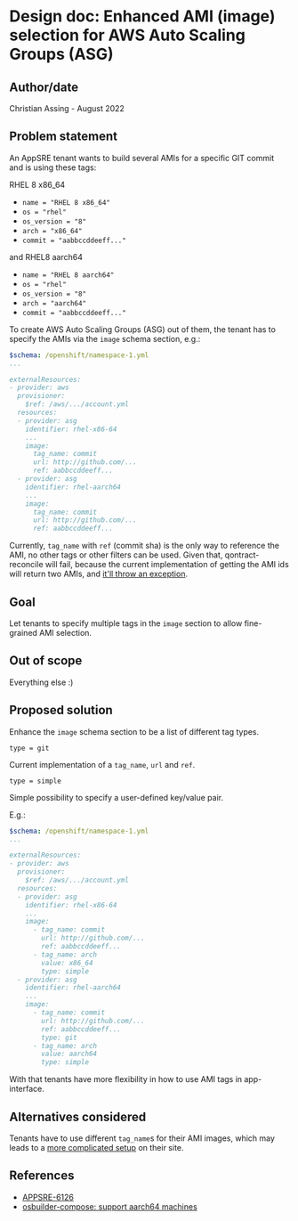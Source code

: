 # Design doc: Enhanced AMI (image) selection for AWS Auto Scaling Groups (ASG)

## Author/date

Christian Assing - August 2022

## Problem statement

An AppSRE tenant wants to build several AMIs for a specific GIT commit and is using these tags:

RHEL 8 x86_64
* `name = "RHEL 8 x86_64"`
* `os = "rhel"`
* `os_version = "8"`
* `arch = "x86_64"`
* `commit = "aabbccddeeff..."`

and RHEL8 aarch64

* `name = "RHEL 8 aarch64"`
* `os = "rhel"`
* `os_version = "8"`
* `arch = "aarch64"`
* `commit = "aabbccddeeff..."`


To create AWS Auto Scaling Groups (ASG) out of them, the tenant has to specify the AMIs via the `image` schema section, e.g.:

```yaml
$schema: /openshift/namespace-1.yml
...

externalResources:
- provider: aws
  provisioner:
    $ref: /aws/.../account.yml
  resources:
  - provider: asg
    identifier: rhel-x86-64
    ...
    image:
      tag_name: commit
      url: http://github.com/...
      ref: aabbccddeeff...
  - provider: asg
    identifier: rhel-aarch64
    ...
    image:
      tag_name: commit
      url: http://github.com/...
      ref: aabbccddeeff...

```

Currently, `tag_name` with `ref` (commit sha) is the only way to reference the AMI, no other tags or other filters can be used.
Given that, qontract-reconcile will fail, because the current implementation of getting the AMI ids will return two AMIs, and [it'll throw
an exception](https://github.com/app-sre/qontract-reconcile/blob/f992017060663c7a526f84e1b594d69675cd0268/reconcile/utils/aws_api.py#L1376).

## Goal

Let tenants to specify multiple tags in the `image` section to allow fine-grained AMI selection.

## Out of scope

Everything else :)

## Proposed solution

Enhance the `image` schema section to be a list of different tag types.

`type = git`

Current implementation of a `tag_name`, `url` and `ref`.

`type = simple`

Simple possibility to specify a user-defined key/value pair.

E.g.:

```yaml
$schema: /openshift/namespace-1.yml
...

externalResources:
- provider: aws
  provisioner:
    $ref: /aws/.../account.yml
  resources:
  - provider: asg
    identifier: rhel-x86-64
    ...
    image:
      - tag_name: commit
        url: http://github.com/...
        ref: aabbccddeeff...
      - tag_name: arch
        value: x86_64
        type: simple
  - provider: asg
    identifier: rhel-aarch64
    ...
    image:
      - tag_name: commit
        url: http://github.com/...
        ref: aabbccddeeff...
        type: git
      - tag_name: arch
        value: aarch64
        type: simple
```

With that tenants have more flexibility in how to use AMI tags in app-interface.

## Alternatives considered

Tenants have to use different `tag_name`s for their AMI images, which may leads to a [more complicated setup]((https://github.com/osbuild/osbuild-composer/pull/2718/files#diff-3242a92a6c9ef4106d1ef5de8428854390640de462247209c2a8fb3f8d3fbf91R75)) on their site.

## References

* [APPSRE-6126](https://issues.redhat.com/browse/APPSRE-6126)
* [osbuilder-compose: support aarch64 machines](https://github.com/osbuild/osbuild-composer/pull/2718)
